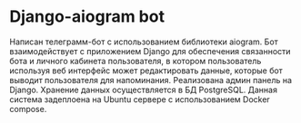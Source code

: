 # Django-aiogram bot
Написан телеграмм-бот с использованием библиотеки aiogram. Бот взаимодействует с приложением Django для обеспечения связанности бота и личного кабинета пользователя,
в котором пользователь используя веб интерфейс может редактировать данные, которые бот выводит пользователя для напоминания.
Реализована админ панель на Django.
Хранение данных осуществляется в БД PostgreSQL. 
Данная система задеплоена на Ubuntu сервере с использованием Docker compose.

